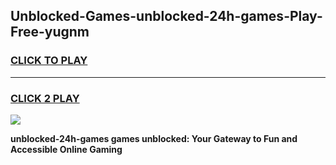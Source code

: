 
## Unblocked-Games-unblocked-24h-games-Play-Free-yugnm
<h3>
<a href="https://premium76.site?title=unblocked-24h-games&ref=09A">CLICK TO PLAY</a></h3>
<hr>

<h3>
<a href="https://premium76.site?title=unblocked-24h-games&ref=09A">CLICK 2 PLAY</a>
  
</h3>

<a href="https://premium76.site?title=unblocked-24h-games&ref=09A"><img src="https://clearcache.store/games.png"></a>


**unblocked-24h-games games unblocked: Your Gateway to Fun and Accessible Online Gaming**

